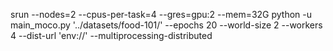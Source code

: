 srun --nodes=2 --cpus-per-task=4 --gres=gpu:2 --mem=32G python -u main_moco.py '../datasets/food-101/' --epochs 20 --world-size 2 --workers 4 --dist-url 'env://' --multiprocessing-distributed